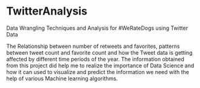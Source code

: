 # TwitterAnalysis
Data Wrangling Techniques and Analysis for #WeRateDogs using Twitter Data

The Relationship between number of retweets and favorites, patterns between tweet count and favorite count 
and how the Tweet data is getting affected by different time periods of the year. The information obtained from 
this project did help me to realize the importance of Data Science and how it can used to visualize and predict 
the information we need with the help of various Machine learning algorithms. 
